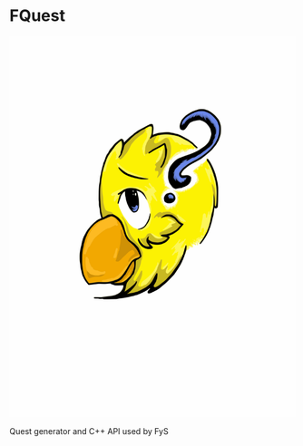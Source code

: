# FQuest
![FQuest logo](https://github.com/FreeYourSoul/FQuest/blob/master/artwork/fquest2.png?raw=true)

Quest generator and C++ API used by FyS 
